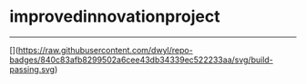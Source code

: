 # improvedinnovationproject
--------
[[![<img src="image.png" width="1"/>](build-passing.png)](https://raw.githubusercontent.com/dwyl/repo-badges/840c83afb8299502a6cee43db34339ec522233aa/svg/build-passing.svg)](https://raw.githubusercontent.com/dwyl/repo-badges/840c83afb8299502a6cee43db34339ec522233aa/svg/build-passing.svg)
